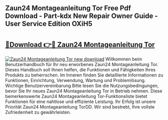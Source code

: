 ## Zaun24 Montageanleitung Tor Free Pdf Download - Part-kdx New Repair Owner Guide - User Service Edition OXiH5

# <h2><a href="http://df8i6p.blite.top/?on=Zaun24+Montageanleitung+Tor">🔗Download 👉🔴 Zaun24 Montageanleitung Tor</a></h2>

[![Zaun24 Montageanleitung Tor new download](https://i.imgur.com/lujVjoI.png)](http://df8i6p.blite.top/?on=Zaun24+Montageanleitung+Tor)
Willkommen beim Benutzerhandbuch für Ihr neu erworbenes Zaun24 Montageanleitung Tor. Dieses Handbuch soll Ihnen helfen, die Funktionen und Fähigkeiten Ihres Produkts zu beherrschen. Im Inneren finden Sie detaillierte Informationen zu Funktionen, Einrichtung, Verwendung, Wartung und Problemlösung. Wichtige Benutzervereinbarung Bitte lesen Sie die Nutzungsbedingungen, bevor Sie Ihr neues Zaun24 Montageanleitung Tor in Betrieb nehmen. Diese bemerkenswerte Zaun24 Montageanleitung Tor-Funktionsliste bietet Funktionen für eine nahtlose und effiziente Leistung. Ihr Erfolg ist unsere Priorität Zaun24 Montageanleitung TorDD. Wir sind bestrebt, Ihre vollste Zufriedenheit zu gewährleisten.
